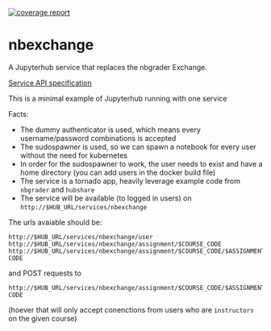 [![coverage report](https://gitlab.edina.ac.uk/naas/nbexchange/badges/master/coverage.svg)](https://gitlab.edina.ac.uk/naas/nbexchange/commits/master)

# nbexchange

A Jupyterhub service that replaces the nbgrader Exchange.

[Service API specification](specification.md)

This is a minimal example of Jupyterhub running with one service

Facts:
- The dummy authenticator is used, which means every username/password combinations is accepted
- The sudospawner is used, so we can spawn a notebook for every user without the need for kubernetes
- In order for the sudospawner to work, the user needs to exist and have a home directory (you can add users in the docker build file)
- The service is a tornado app, heavily leverage example code from `nbgrader` and `hubshare`
- The service will be available (to logged in users) on `http://$HUB_URL/services/nbexchange`

The urls avaiable should be:

    http://$HUB_URL/services/nbexchange/user
    http://$HUB_URL/services/nbexchange/assignment/$COURSE_CODE
    http://$HUB_URL/services/nbexchange/assignment/$COURSE_CODE/$ASSIGNMENT?CODE

and POST requests to

    http://$HUB_URL/services/nbexchange/assignment/$COURSE_CODE/$ASSIGNMENT?CODE

(hoever that will only accept conenctions from users who are `instructors` on the given course)
